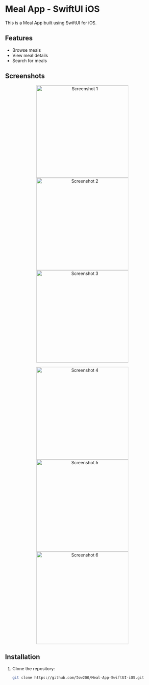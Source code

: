# Meal App - SwiftUI iOS

This is a Meal App built using SwiftUI for iOS.

## Features
- Browse meals
- View meal details
- Search for meals

## Screenshots

<p align="center">
  <img src="https://github.com/user-attachments/assets/789dbdd5-ec3e-4f63-ab21-9c5a4fb699c2" alt="Screenshot 1" width="300"/>
  <img src="https://github.com/user-attachments/assets/29197f38-2cc0-4c73-b01f-9cf7a02719ca" alt="Screenshot 2" width="300"/>
  <img src="https://github.com/user-attachments/assets/17d295ce-376c-47a0-8d7c-05761e25936a" alt="Screenshot 3" width="300"/>
</p>
<p align="center">
  <img src="https://github.com/user-attachments/assets/5793ff78-7376-4493-991e-f54f1514ca98" alt="Screenshot 4" width="300"/>
  <img src="https://github.com/user-attachments/assets/8227897b-5bf4-4da5-b476-68c76ba8ac61" alt="Screenshot 5" width="300"/>
  <img src="https://github.com/user-attachments/assets/84fd1604-06c5-4e25-8cc9-3a26ab414ebb" alt="Screenshot 6" width="300"/>
</p>

## Installation

1. Clone the repository:
   ```bash
   git clone https://github.com/Isw200/Meal-App-SwiftUI-iOS.git
   ```
